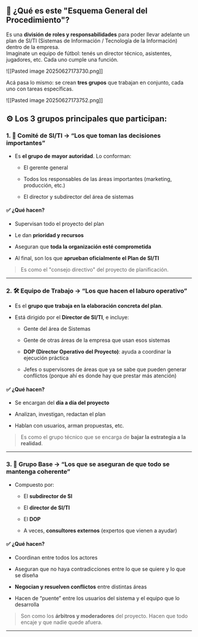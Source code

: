 ## 🧠 ¿Qué es este "Esquema General del Procedimiento"?

Es una **división de roles y responsabilidades** para poder llevar adelante un plan de SI/TI (Sistemas de Información / Tecnología de la Información) dentro de la empresa.  
Imaginate un equipo de fútbol: tenés un director técnico, asistentes, jugadores, etc. Cada uno cumple una función.

![[Pasted image 20250627173730.png]]

Acá pasa lo mismo: se crean **tres grupos** que trabajan en conjunto, cada uno con tareas específicas.


![[Pasted image 20250627173752.png]]

## ⚙️ Los 3 grupos principales que participan:

### 1. 🧩 **Comité de SI/TI** → “Los que toman las decisiones importantes”

- Es **el grupo de mayor autoridad**. Lo conforman:
    
    - El gerente general
        
    - Todos los responsables de las áreas importantes (marketing, producción, etc.)
        
    - El director y subdirector del área de sistemas
        

#### ✅ ¿Qué hacen?

- Supervisan todo el proyecto del plan
    
- Le dan **prioridad y recursos**
    
- Aseguran que **toda la organización esté comprometida**
    
- Al final, son los que **aprueban oficialmente el Plan de SI/TI**
    

> Es como el "consejo directivo" del proyecto de planificación.

---

### 2. 🛠️ **Equipo de Trabajo** → “Los que hacen el laburo operativo”

- Es el **grupo que trabaja en la elaboración concreta del plan**.
    
- Está dirigido por el **Director de SI/TI**, e incluye:
    
    - Gente del área de Sistemas
        
    - Gente de otras áreas de la empresa que usan esos sistemas
        
    - **DOP (Director Operativo del Proyecto)**: ayuda a coordinar la ejecución práctica
        
    - Jefes o supervisores de áreas que ya se sabe que pueden generar conflictos (porque ahí es donde hay que prestar más atención)
        

#### ✅ ¿Qué hacen?

- Se encargan del **día a día del proyecto**
    
- Analizan, investigan, redactan el plan
    
- Hablan con usuarios, arman propuestas, etc.
    

> Es como el grupo técnico que se encarga de **bajar la estrategia a la realidad**.

---

### 3. 🧠 **Grupo Base** → “Los que se aseguran de que todo se mantenga coherente”

- Compuesto por:
    
    - El **subdirector de SI**
        
    - El **director de SI/TI**
        
    - El **DOP**
        
    - A veces, **consultores externos** (expertos que vienen a ayudar)
        

#### ✅ ¿Qué hacen?

- Coordinan entre todos los actores
    
- Aseguran que no haya contradicciones entre lo que se quiere y lo que se diseña
    
- **Negocian y resuelven conflictos** entre distintas áreas
    
- Hacen de “puente” entre los usuarios del sistema y el equipo que lo desarrolla
    

> Son como los **árbitros y moderadores** del proyecto. Hacen que todo encaje y que nadie quede afuera.

---